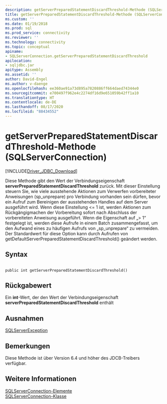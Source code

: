 ```yaml
---
description: getServerPreparedStatementDiscardThreshold-Methode (SQLServerConnection)
title: getServerPreparedStatementDiscardThreshold-Methode (SQLServerConnection) | Microsoft-Dokumentation
ms.custom: ''
ms.date: 01/19/2018
ms.prod: sql
ms.prod_service: connectivity
ms.reviewer: ''
ms.technology: connectivity
ms.topic: conceptual
apiname:
- SQLServerConnection.getServerPreparedStatementDiscardThreshold
apilocation:
- sqljdbc.jar
apitype: Assembly
ms.assetid: ''
author: David-Engel
ms.author: v-daenge
ms.openlocfilehash: ee360ae91a73d895a7820886ff664daed74344e0
ms.sourcegitcommit: e700497f962e4c2274df16d9e651059b42ff1a10
ms.translationtype: HT
ms.contentlocale: de-DE
ms.lasthandoff: 08/17/2020
ms.locfileid: "88434552"
---
```

# <a name="getserverpreparedstatementdiscardthreshold-method-sqlserverconnection"></a>getServerPreparedStatementDiscardThreshold-Methode (SQLServerConnection)
[!INCLUDE[Driver_JDBC_Download](../../../includes/driver_jdbc_download.md)]

 Diese Methode gibt den Wert der Verbindungseigenschaft **serverPreparedStatementDiscardThreshold** zurück. Mit dieser Einstellung steuern Sie, wie viele ausstehende Aktionen zum Verwerfen vorbereiteter Anweisungen (sp_unprepare) pro Verbindung vorhanden sein dürfen, bevor ein Aufruf zum Bereinigen der ausstehenden Handles auf dem Server ausgeführt wird. Wenn diese Einstellung <= 1 ist, werden Aktionen zum Rückgängigmachen der Vorbereitung sofort nach Abschluss der vorbereiteten Anweisung ausgeführt. Wenn die Eigenschaft auf „> 1“ festgelegt ist, werden diese Aufrufe in einem Batch zusammengefasst, um den Aufwand eines zu häufigen Aufrufs von „sp_unprepare“ zu vermeiden. Der Standardwert für diese Option kann durch Aufrufen von getDefaultServerPreparedStatementDiscardThreshold() geändert werden.

## <a name="syntax"></a>Syntax  
  
```  
  
public int getServerPreparedStatementDiscardThreshold()  
```  

## <a name="return-value"></a>Rückgabewert
 Ein **int**-Wert, der den Wert der Verbindungseigenschaft **serverPreparedStatementDiscardThreshold** enthält

## <a name="exceptions"></a>Ausnahmen  
 [SQLServerException](../../../connect/jdbc/reference/sqlserverexception-class.md)  
 
## <a name="remarks"></a>Bemerkungen  
 Diese Methode ist über Version 6.4 und höher des JDCB-Treibers verfügbar.
 
## <a name="see-also"></a>Weitere Informationen  
 [SQLServerConnection-Elemente](../../../connect/jdbc/reference/sqlserverconnection-members.md)   
 [SQLServerConnection-Klasse](../../../connect/jdbc/reference/sqlserverconnection-class.md)  
  
  
